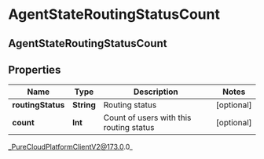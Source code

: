 # AgentStateRoutingStatusCount

## AgentStateRoutingStatusCount

## Properties

|Name | Type | Description | Notes|
|------------ | ------------- | ------------- | -------------|
| **routingStatus** | **String** | Routing status | [optional] |
| **count** | **Int** | Count of users with this routing status | [optional] |



_PureCloudPlatformClientV2@173.0.0_
